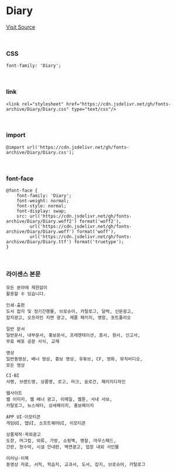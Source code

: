# Diary

[Visit Source](http://www.earlyfont.com/portfolio/EARLYFONT_DIARY)

&nbsp;

### CSS

```
font-family: 'Diary';
```

&nbsp;

### link

```
<link rel="stylesheet" href="https://cdn.jsdelivr.net/gh/fonts-archive/Diary/Diary.css" type="text/css"/>
```

&nbsp;

### import

```
@import url('https://cdn.jsdelivr.net/gh/fonts-archive/Diary/Diary.css');
```

&nbsp;

### font-face

```
@font-face {
    font-family: 'Diary';
    font-weight: normal;
    font-style: normal;
    font-display: swap;
    src: url('https://cdn.jsdelivr.net/gh/fonts-archive/Diary/Diary.woff2') format('woff2'),
         url('https://cdn.jsdelivr.net/gh/fonts-archive/Diary/Diary.woff') format('woff'),
         url('https://cdn.jsdelivr.net/gh/fonts-archive/Diary/Diary.ttf') format('truetype');
}
```

&nbsp;

### 라이센스 본문

```
모든 분야에 제한없이 
활용할 수 있습니다.

인쇄·출판
도서 잡지 및 정기간행물, 브로슈어, 카탈로그, 달력, 신문광고,
잡지광고, 오프라인 지면 광고, 제품 패키지, 명함, 포트폴리오

일반 문서
일반문서, 내부문서, 홍보문서, 프레젠테이션, 증서, 원서, 신고서,
무료 배포 공문 서식, 교재

영상
일반동영상, 배너 영상, 홍보 영상, 유튜브, CF, 영화, 뮤직비디오,
모든 영상

CI·BI
사명, 브랜드명, 상품명, 로고, 마크, 슬로건, 패키지디자인

웹사이트
웹 이미지, 웹 배너 광고, 이메일, 웹툰, 사내 사보,
카탈로그, 뉴스레터, 상세페이지, 홍보페이지

APP UI·이모티콘
게임UI, 앱UI, 소프트웨어UI, 이모티콘

상품제작·옥외광고
도장, 머그컵, 외류, 가방, 쇼핑백, 명찰, 마우스패드,
간판, 현수막, 시설 안내판, 벽면광고, 업장 내외 사인물

이러닝·이북
동영상 자료, 서적, 학습지, 교과서, 도서, 잡지, 브로슈어, 카탈로그
```
